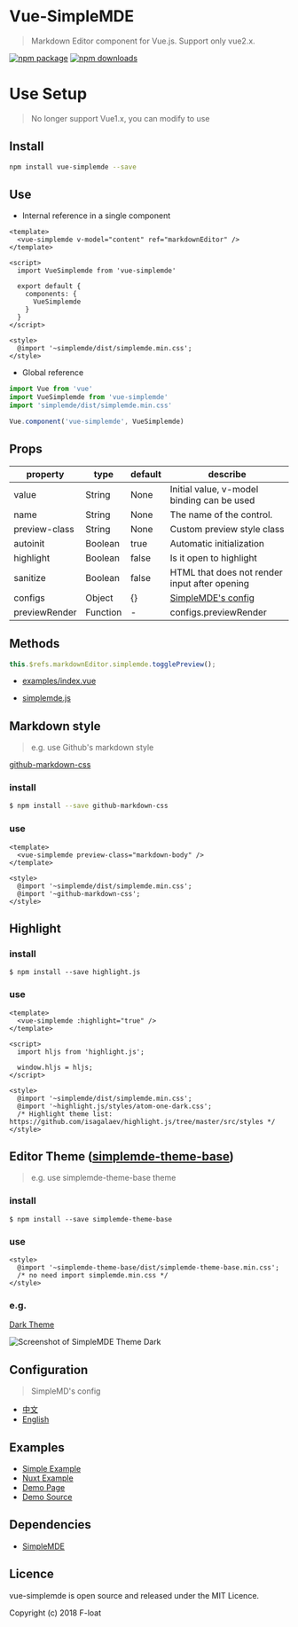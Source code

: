 # Vue-SimpleMDE
> Markdown Editor component for Vue.js. Support only vue2.x.

[![npm package](https://img.shields.io/npm/v/vue-simplemde.svg)](https://npmjs.org/package/vue-simplemde)
[![npm downloads](http://img.shields.io/npm/dm/vue-simplemde.svg)](https://npmjs.org/package/vue-simplemde)

# Use Setup

> No longer support Vue1.x, you can modify to use

## Install

``` bash
npm install vue-simplemde --save
```

## Use

* Internal reference in a single component

``` vue
<template>
  <vue-simplemde v-model="content" ref="markdownEditor" />
</template>

<script>
  import VueSimplemde from 'vue-simplemde'

  export default {
    components: {
      VueSimplemde
    }
  }
</script>

<style>
  @import '~simplemde/dist/simplemde.min.css';
</style>
```

* Global reference

``` javascript
import Vue from 'vue'
import VueSimplemde from 'vue-simplemde'
import 'simplemde/dist/simplemde.min.css'

Vue.component('vue-simplemde', VueSimplemde)
```

## Props
| property      | type     | default | describe                                      |
| ------------- | -------- | ------- | --------------------------------------------- |
| value         | String   | None    | Initial value, v-model binding can be used    |
| name          | String   | None    | The name of the control.                      |
| preview-class | String   | None    | Custom preview style class                    |
| autoinit      | Boolean  | true    | Automatic initialization                      |
| highlight     | Boolean  | false   | Is it open to highlight                       |
| sanitize      | Boolean  | false   | HTML that does not render input after opening |
| configs       | Object   | {}      | [SimpleMDE's config](#configuration)          |
| previewRender | Function | -       | configs.previewRender                         |

## Methods

``` js
this.$refs.markdownEditor.simplemde.togglePreview();
```

* [examples/index.vue](./examples/index.vue)

* [simplemde.js](https://github.com/sparksuite/simplemde-markdown-editor/blob/6abda7ab68cc20f4aca870eb243747951b90ab04/src/js/simplemde.js#L1908-L2026)

## Markdown style
> e.g. use Github's markdown style

[github-markdown-css](https://github.com/sindresorhus/github-markdown-css)

### install
``` bash
$ npm install --save github-markdown-css
```

### use
``` vue
<template>
  <vue-simplemde preview-class="markdown-body" />
</template>

<style>
  @import '~simplemde/dist/simplemde.min.css';
  @import '~github-markdown-css';
</style>
```

## Highlight

### install
```
$ npm install --save highlight.js
```

### use
``` vue
<template>
  <vue-simplemde :highlight="true" />
</template>

<script>
  import hljs from 'highlight.js';

  window.hljs = hljs;
</script>

<style>
  @import '~simplemde/dist/simplemde.min.css';
  @import '~highlight.js/styles/atom-one-dark.css';
  /* Highlight theme list: https://github.com/isagalaev/highlight.js/tree/master/src/styles */
</style>
```

## Editor Theme ([simplemde-theme-base](https://github.com/xcatliu/simplemde-theme-base/wiki/List-of-themes))
> e.g. use simplemde-theme-base theme

### install
```
$ npm install --save simplemde-theme-base
```

### use
``` vue
<style>
  @import '~simplemde-theme-base/dist/simplemde-theme-base.min.css';
  /* no need import simplemde.min.css */
</style>
```

### e.g.

[Dark Theme](https://github.com/xcatliu/simplemde-theme-dark)

![Screenshot of SimpleMDE Theme Dark](https://github.com/xcatliu/simplemde-theme-dark/raw/master/docs/screenshot.png)

## Configuration
> SimpleMD's config

* [中文](doc/configuration_zh.md)
* [English](doc/configuration_en.md)

## Examples

* [Simple Example](./examples/index.vue)
* [Nuxt Example](./examples/nuxt)
* [Demo Page](https://f-loat.github.io/vue-simplemde/)
* [Demo Source](https://github.com/F-loat/vue-simplemde/tree/gh-pages)

## Dependencies

* [SimpleMDE](https://github.com/pulkitmittal/simplemde-markdown-editor)

## Licence

vue-simplemde is open source and released under the MIT Licence.

Copyright (c) 2018 F-loat
